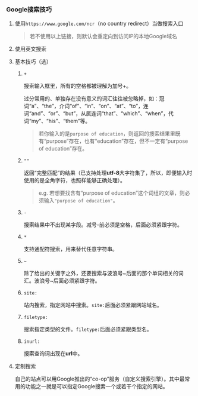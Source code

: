 ### Google搜索技巧

1. 使用`https://www.google.com/ncr`（no country redirect）当做搜索入口

    >若不使用以上链接，则默认会重定向到访问IP的本地Google域名
2. 使用英文搜索
3. 基本技巧（选）

    1. `+`

        搜索输入框里，所有的空格都被理解为加号+。

        过分常用的、单独存在没有意义的词汇往往被忽略掉，如：冠词“a”、“the”，介词“of”、“in”、“on”、“at”、“to”，连词“and”、“or”、“but”，从属连词“that”、“which”、“when”，代词“my”、“his”、“them”等。
        >若你输入的是`purpose of education`，则返回的搜索结果里既有“purpose”存在，也有“education”存在，但不一定有“purpose of education”存在。
    2. `""`

        返回“完整匹配”的结果（已支持处理**utf-8**大字符集了，所以，即便输入时使用的是全角字符，也照样能够正确处理）。

        >e.g. 若想要找含有“purpose of education”这个词组的文章，则必须输入`"purpose of education"`。
    3. `-`

        搜索结果中不出现某字段。减号-前必须是空格，后面必须紧跟字符。
    4. `*`

        支持通配符搜索，用来替代任意字符串。
    5. `~`

        除了给出的关键字之外，还要搜索与波浪号~后面的那个单词相关的词汇。波浪号~后面必须紧跟字符。
    6. `site:`

        站内搜索，指定网站中搜索。`site:`后面必须紧跟网站域名。
    7. `filetype:`

        搜索指定类型的文件。`filetype:`后面必须紧跟类型名。
    8. `inurl:`

        搜索查询词出现在**url**中。
4. 定制搜索

    自己的站点可以用Google推出的“co-op”服务（自定义搜索引擎）。其中最常用的功能之一就是可以指定Google搜索一个或若干个指定的网站。
